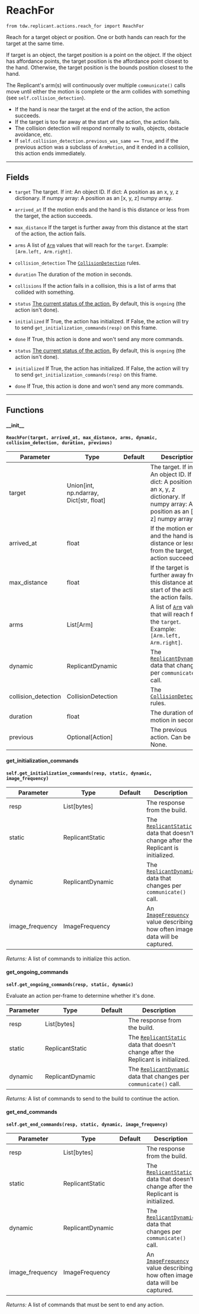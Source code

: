 # ReachFor

`from tdw.replicant.actions.reach_for import ReachFor`

Reach for a target object or position. One or both hands can reach for the target at the same time.

If target is an object, the target position is a point on the object.
If the object has affordance points, the target position is the affordance point closest to the hand.
Otherwise, the target position is the bounds position closest to the hand.

The Replicant's arm(s) will continuously over multiple `communicate()` calls move until either the motion is complete or the arm collides with something (see `self.collision_detection`).

- If the hand is near the target at the end of the action, the action succeeds.
- If the target is too far away at the start of the action, the action fails.
- The collision detection will respond normally to walls, objects, obstacle avoidance, etc.
- If `self.collision_detection.previous_was_same == True`, and if the previous action was a subclass of `ArmMotion`, and it ended in a collision, this action ends immediately.

***

## Fields

- `target` The target. If int: An object ID. If dict: A position as an x, y, z dictionary. If numpy array: A position as an [x, y, z] numpy array.

- `arrived_at` If the motion ends and the hand is this distance or less from the target, the action succeeds.

- `max_distance` If the target is further away from this distance at the start of the action, the action fails.

- `arms` A list of [`Arm`](../arm.md) values that will reach for the `target`. Example: `[Arm.left, Arm.right]`.

- `collision_detection` The [`CollisionDetection`](../collision_detection.md) rules.

- `duration` The duration of the motion in seconds.

- `collisions` If the action fails in a collision, this is a list of arms that collided with something.

- `status` [The current status of the action.](../action_status.md) By default, this is `ongoing` (the action isn't done).

- `initialized` If True, the action has initialized. If False, the action will try to send `get_initialization_commands(resp)` on this frame.

- `done` If True, this action is done and won't send any more commands.

- `status` [The current status of the action.](../action_status.md) By default, this is `ongoing` (the action isn't done).

- `initialized` If True, the action has initialized. If False, the action will try to send `get_initialization_commands(resp)` on this frame.

- `done` If True, this action is done and won't send any more commands.

***

## Functions

#### \_\_init\_\_

**`ReachFor(target, arrived_at, max_distance, arms, dynamic, collision_detection, duration, previous)`**

| Parameter | Type | Default | Description |
| --- | --- | --- | --- |
| target |  Union[int, np.ndarray, Dict[str, float] |  | The target. If int: An object ID. If dict: A position as an x, y, z dictionary. If numpy array: A position as an [x, y, z] numpy array. |
| arrived_at |  float |  | If the motion ends and the hand is this distance or less from the target, the action succeeds. |
| max_distance |  float |  | If the target is further away from this distance at the start of the action, the action fails. |
| arms |  List[Arm] |  | A list of [`Arm`](../arm.md) values that will reach for the `target`. Example: `[Arm.left, Arm.right]`. |
| dynamic |  ReplicantDynamic |  | The [`ReplicantDynamic`](../replicant_dynamic.md) data that changes per `communicate()` call. |
| collision_detection |  CollisionDetection |  | The [`CollisionDetection`](../collision_detection.md) rules. |
| duration |  float |  | The duration of the motion in seconds. |
| previous |  Optional[Action] |  | The previous action. Can be None. |

#### get_initialization_commands

**`self.get_initialization_commands(resp, static, dynamic, image_frequency)`**


| Parameter | Type | Default | Description |
| --- | --- | --- | --- |
| resp |  List[bytes] |  | The response from the build. |
| static |  ReplicantStatic |  | The [`ReplicantStatic`](../replicant_static.md) data that doesn't change after the Replicant is initialized. |
| dynamic |  ReplicantDynamic |  | The [`ReplicantDynamic`](../replicant_dynamic.md) data that changes per `communicate()` call. |
| image_frequency |  ImageFrequency |  | An [`ImageFrequency`](../../image_frequency.md) value describing how often image data will be captured. |

_Returns:_  A list of commands to initialize this action.

#### get_ongoing_commands

**`self.get_ongoing_commands(resp, static, dynamic)`**

Evaluate an action per-frame to determine whether it's done.


| Parameter | Type | Default | Description |
| --- | --- | --- | --- |
| resp |  List[bytes] |  | The response from the build. |
| static |  ReplicantStatic |  | The [`ReplicantStatic`](../replicant_static.md) data that doesn't change after the Replicant is initialized. |
| dynamic |  ReplicantDynamic |  | The [`ReplicantDynamic`](../replicant_dynamic.md) data that changes per `communicate()` call. |

_Returns:_  A list of commands to send to the build to continue the action.

#### get_end_commands

**`self.get_end_commands(resp, static, dynamic, image_frequency)`**


| Parameter | Type | Default | Description |
| --- | --- | --- | --- |
| resp |  List[bytes] |  | The response from the build. |
| static |  ReplicantStatic |  | The [`ReplicantStatic`](../replicant_static.md) data that doesn't change after the Replicant is initialized. |
| dynamic |  ReplicantDynamic |  | The [`ReplicantDynamic`](../replicant_dynamic.md) data that changes per `communicate()` call. |
| image_frequency |  ImageFrequency |  | An [`ImageFrequency`](../../image_frequency.md) value describing how often image data will be captured. |

_Returns:_  A list of commands that must be sent to end any action.